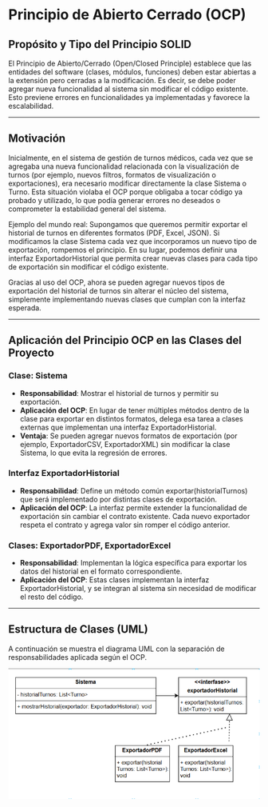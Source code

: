 # Principio de Abierto Cerrado (OCP)

## Propósito y Tipo del Principio SOLID

El Principio de Abierto/Cerrado (Open/Closed Principle) establece que las entidades del software (clases, módulos, funciones) deben estar abiertas a la extensión pero cerradas a la modificación. Es decir, se debe poder agregar nueva funcionalidad al sistema sin modificar el código existente. Esto previene errores en funcionalidades ya implementadas y favorece la escalabilidad.

---

## Motivación

Inicialmente, en el sistema de gestión de turnos médicos, cada vez que se agregaba una nueva funcionalidad relacionada con la visualización de turnos (por ejemplo, nuevos filtros, formatos de visualización o exportaciones), era necesario modificar directamente la clase Sistema o Turno. Esta situación violaba el OCP porque obligaba a tocar código ya probado y utilizado, lo que podía generar errores no deseados o comprometer la estabilidad general del sistema.

Ejemplo del mundo real:
Supongamos que queremos permitir exportar el historial de turnos en diferentes formatos (PDF, Excel, JSON). Si modificamos la clase Sistema cada vez que incorporamos un nuevo tipo de exportación, rompemos el principio. En su lugar, podemos definir una interfaz ExportadorHistorial que permita crear nuevas clases para cada tipo de exportación sin modificar el código existente.

Gracias al uso del OCP, ahora se pueden agregar nuevos tipos de exportación del historial de turnos sin alterar el núcleo del sistema, simplemente implementando nuevas clases que cumplan con la interfaz esperada.

---

## Aplicación del Principio OCP en las Clases del Proyecto

### Clase: Sistema
- **Responsabilidad**: Mostrar el historial de turnos y permitir su exportación.
- **Aplicación del OCP**: En lugar de tener múltiples métodos dentro de la clase para exportar en distintos formatos, delega esa tarea a clases externas que implementan una interfaz ExportadorHistorial.
- **Ventaja**: Se pueden agregar nuevos formatos de exportación (por ejemplo, ExportadorCSV, ExportadorXML) sin modificar la clase Sistema, lo que evita la regresión de errores.

### Interfaz ExportadorHistorial
- **Responsabilidad**: Define un método común exportar(historialTurnos) que será implementado por distintas clases de exportación.
- **Aplicación del OCP**: La interfaz permite extender la funcionalidad de exportación sin cambiar el contrato existente. Cada nuevo exportador respeta el contrato y agrega valor sin romper el código anterior.

### Clases: ExportadorPDF, ExportadorExcel
- **Responsabilidad**: Implementan la lógica específica para exportar los datos del historial en el formato correspondiente.
- **Aplicación del OCP**: Estas clases implementan la interfaz ExportadorHistorial, y se integran al sistema sin necesidad de modificar el resto del código.

---

## Estructura de Clases (UML)

A continuación se muestra el diagrama UML con la separación de responsabilidades aplicada según el OCP.

![Diagrama UML OCP](diagrama_ocp.png)
